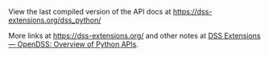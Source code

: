 View the last compiled version of the API docs at https://dss-extensions.org/dss_python/

More links at https://dss-extensions.org/ and other notes at [DSS Extensions — OpenDSS: Overview of Python APIs](https://github.com/dss-extensions/dss-extensions/blob/main/python_apis.md).
